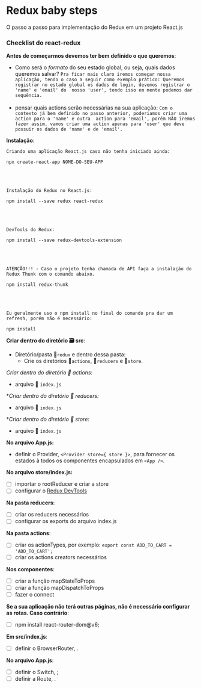# Redux baby steps
O passo a passo para implementação do Redux em um projeto React.js

### Checklist do react-redux

**Antes de começarmos devemos ter bem definido o que queremos**:
- Como será o *formato* do seu estado global, ou seja, quais dados queremos salvar?
      `
      Pra ficar mais claro iremos começar nossa aplicação, tendo o caso a seguir como exemplo prático:
      Queremos registrar no estado global os dados de login, devemos registrar o 'name' e 'email' do 
      nosso 'user', tendo isso em mente podemos dar sequência.
      `
      <br />
      <br />
- pensar quais actions serão necessárias na sua aplicação: 
      `
       Com o contexto já bem definido no passo anterior, poderiamos criar uma action para o 'name' e outra 
       action para 'email', porém NÃO iremos fazer assim, vamos criar uma action apenas para 'user' que deve
       possuir os dados de 'name' e de 'email'.
      `

**Instalação**:
  <br />
  
`Criando uma aplicação React.js caso não tenha iniciado ainda:`
```
npx create-react-app NOME-DO-SEU-APP
```
  <br />
  <br />
  
`Instalação do Redux no React.js:`
```
npm install --save redux react-redux
```
  <br />
  <br />
  
`DevTools do Redux:`
```
npm install --save redux-devtools-extension
```
  <br />
  <br />
  
`ATENÇÃO!!! - Caso o projeto tenha chamada de API faça a instalação do Redux Thunk com o comando abaixo.`
```
npm install redux-thunk 
```
  <br />
  <br />
  
`Eu geralmente uso o npm install no final do comando pra dar um refresh, porém não é necessário:`
```
npm install
```

**Criar dentro do diretório 🗃 src**:
- Diretório/pasta 📂`redux` e dentro dessa pasta:
   -  Crie os diretórios 📂`actions`, 📂`reducers` e 📂`store`.

*Criar dentro do diretório 📂 actions:*
- arquivo 📄 `index.js`

**Criar dentro do diretório 📂 reducers:*
- arquivo 📄 `index.js`

**Criar dentro do diretório 📂 store:*
- arquivo 📄 `index.js`

**No arquivo App.js:**
- definir o Provider, `<Provider store={ store }>`, para fornecer os estados à todos os componentes encapsulados em `<App />`.

**No arquivo store/index.js:**
- [ ] importar o rootReducer e criar a store
- [ ] configurar o [Redux DevTools](https://github.com/reduxjs/redux-devtools)

**Na pasta reducers**:
- [ ] criar os reducers necessários
- [ ] configurar os exports do arquivo index.js

**Na pasta actions**:
- [ ] criar os actionTypes, por exemplo: `export const ADD_TO_CART = 'ADD_TO_CART';`
- [ ] criar os actions creators necessários

**Nos componentes**:
- [ ] criar a função mapStateToProps
- [ ] criar a função mapDispatchToProps
- [ ] fazer o connect

**Se a sua aplicação não terá outras páginas, não é necessário configurar as rotas. Caso contrário**:
- [ ] npm install react-router-dom@v6;
      
**Em src/index.js**:
- [ ] definir o BrowserRouter, <BrowserRouter>.

**No arquivo App.js**:
- [ ] definir o Switch, <Routes>;
- [ ] definir a Route, <Route>.
